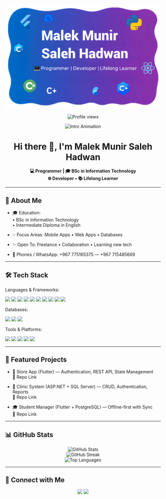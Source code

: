 <!-- GitHub Profile README -->

<!-- Banner -->
<p align="center">
  <img src="banner3.png" alt="Profile Banner" width="500" />
</p>

<!-- Visitors badge -->
<p align="center">
  <img src="https://komarev.com/ghpvc/?username=MalekMunir&label=Profile%20views&color=ff69b4&style=flat" alt="Profile views"/>
</p>

<!-- 🎬 Intro Animation -->
<p align="center">
  <img src="https://readme-typing-svg.herokuapp.com?size=25&color=8A2BE2&center=true&vCenter=true&width=650&lines=Hi+there+👋;I'm+Malek+Munir+Saleh+Hadwan;💻+Programmer+|+Developer;🚀+Flutter+%7C+Python+%7C+C%2B%2B+%7C+C%23+%7C+Java+%7C+React+Native;📚+BSc+IT+%7C+Diploma+English" alt="Intro Animation" />
</p>

<h1 align="center">Hi there 👋, I'm Malek Munir Saleh Hadwan</h1>

<p align="center">
  <b>💻 Programmer | 🎓 BSc in Information Technology</b><br/>
  <b>🌐 Developer • 📚 Lifelong Learner</b>
</p>

---

## 🚀 About Me
- 🎓 Education:  
  • BSc in Information Technology  
  • Intermediate Diploma in English  

- 💡 Focus Areas: Mobile Apps • Web Apps • Databases  
- ✨ Open To: Freelance • Collaboration • Learning new tech  
- 📱 Phones / WhatsApp: +967 775165375 — +967 715485669  

---

## 🛠️ Tech Stack

Languages & Frameworks:  
<p>
  <img src="https://img.shields.io/badge/Dart-0175C2?logo=dart&logoColor=white"/>
  <img src="https://img.shields.io/badge/Flutter-02569B?logo=flutter&logoColor=white"/>
  <img src="https://img.shields.io/badge/Python-3776AB?logo=python&logoColor=white"/>
  <img src="https://img.shields.io/badge/C-00599C?logo=c&logoColor=white"/>
  <img src="https://img.shields.io/badge/C++-00599C?logo=c%2B%2B&logoColor=white"/>
  <img src="https://img.shields.io/badge/C%23-239120?logo=c-sharp&logoColor=white"/>
  <img src="https://img.shields.io/badge/Java-007396?logo=java&logoColor=white"/>
  <img src="https://img.shields.io/badge/JavaScript-F7DF1E?logo=javascript&logoColor=black"/>
  <img src="https://img.shields.io/badge/HTML5-E34F26?logo=html5&logoColor=white"/>
  <img src="https://img.shields.io/badge/React%20Native-61DAFB?logo=react&logoColor=black"/>
</p>

Databases:  
<p>
  <img src="https://img.shields.io/badge/MySQL-4479A1?logo=mysql&logoColor=white"/>
  <img src="https://img.shields.io/badge/SQLite-003B57?logo=sqlite&logoColor=white"/>
  <img src="https://img.shields.io/badge/PostgreSQL-336791?logo=postgresql&logoColor=white"/>
</p>

Tools & Platforms:  
<p>
  <img src="https://img.shields.io/badge/Git-F05032?logo=git&logoColor=white"/>
  <img src="https://img.shields.io/badge/GitHub-181717?logo=github&logoColor=white"/>
  <img src="https://img.shields.io/badge/Docker-2496ED?logo=docker&logoColor=white"/>
  <img src="https://img.shields.io/badge/Postman-FF6C37?logo=postman&logoColor=white"/>
  <img src="https://img.shields.io/badge/VS%20Code-007ACC?logo=visual-studio-code&logoColor=white"/>
</p>

---

## 📌 Featured Projects
- 📱 Store App (Flutter) — Authentication, REST API, State Management  
  🔗 Repo Link

- 🏥 Clinic System (ASP.NET + SQL Server) — CRUD, Authentication, Reports  
  🔗 Repo Link

- 🎓 Student Manager (Flutter + PostgreSQL) — Offline-first with Sync  
  🔗 Repo Link

---

## 📊 GitHub Stats
<p align="center">
  <img src="https://github-readme-stats.vercel.app/api?username=malek20-mh&show_icons=true&theme=tokyonight" alt="GitHub Stats"/>
  <br/>
  <img src="https://github-readme-streak-stats.herokuapp.com/?user=malek20-mh&theme=tokyonight" alt="GitHub Streak"/>
  <br/>
  <img src="https://github-readme-stats.vercel.app/api/top-langs/?username=malek20-mh&layout=compact&theme=tokyonight" alt="Top Languages"/>
</p>

---

## 🤝 Connect with Me
<p align="center">
  <a href="https://wa.me/967775165375"><img src="https://img.shields.io/badge/Phone1-25D366?logo=whatsapp&logoColor=white"/></a>
  <a href="https://wa.me/967715485669"><img src="https://img.shields.io/badge/Phone2-25D366?logo=whatsapp&logoColor=white"/></a>
</p>
